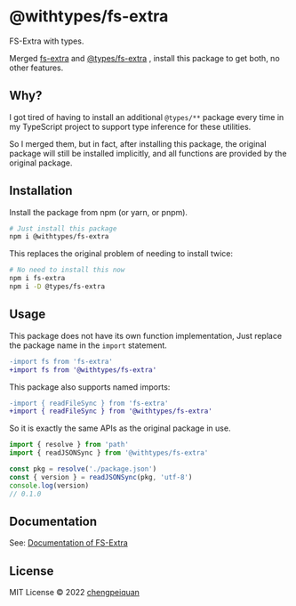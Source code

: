 # @withtypes/fs-extra

FS-Extra with types.

Merged [fs-extra](https://www.npmjs.com/package/fs-extra) and [@types/fs-extra](https://www.npmjs.com/package/@types/fs-extra) , install this package to get both, no other features.

## Why?

I got tired of having to install an additional `@types/**` package every time in my TypeScript project to support type inference for these utilities.

So I merged them, but in fact, after installing this package, the original package will still be installed implicitly, and all functions are provided by the original package.

## Installation

Install the package from npm (or yarn, or pnpm).

```bash
# Just install this package
npm i @withtypes/fs-extra
```

This replaces the original problem of needing to install twice:

```bash
# No need to install this now
npm i fs-extra
npm i -D @types/fs-extra
```

## Usage

This package does not have its own function implementation, Just replace the package name in the `import` statement.

```diff
-import fs from 'fs-extra'
+import fs from '@withtypes/fs-extra'
```

This package also supports named imports: 

```diff
-import { readFileSync } from 'fs-extra'
+import { readFileSync } from '@withtypes/fs-extra'
```

So it is exactly the same APIs as the original package in use.

```ts
import { resolve } from 'path'
import { readJSONSync } from '@withtypes/fs-extra'

const pkg = resolve('./package.json')
const { version } = readJSONSync(pkg, 'utf-8')
console.log(version)
// 0.1.0
```

## Documentation

See: [Documentation of FS-Extra](https://github.com/jprichardson/node-fs-extra#readme)

## License

MIT License © 2022 [chengpeiquan](https://github.com/chengpeiquan)
